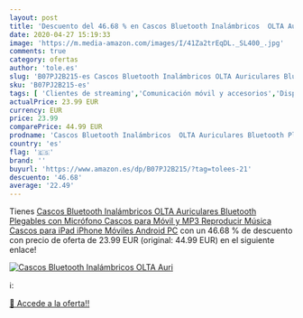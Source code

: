 ```yaml
---
layout: post
title: 'Descuento del 46.68 % en Cascos Bluetooth Inalámbricos  OLTA Auri'
date: 2020-04-27 15:19:33
image: 'https://m.media-amazon.com/images/I/41Za2trEqDL._SL400_.jpg'
comments: true
category: ofertas
author: 'tole.es'
slug: 'B07PJ2B215-es Cascos Bluetooth Inalámbricos OLTA Auriculares Bluetooth...'
sku: 'B07PJ2B215-es'
tags: [ 'Clientes de streaming','Comunicación móvil y accesorios','Dispositivos para el streaming','Electrónica','Equipos de audio y Hi-Fi','Informática','Móviles','Móviles y smartphones libres','Tablets','android', ]
actualPrice: 23.99 EUR
currency: EUR
price: 23.99
comparePrice: 44.99 EUR
prodname: 'Cascos Bluetooth Inalámbricos  OLTA Auriculares Bluetooth Plegables con Micrófono Cascos para Móvil y MP3 Reproducir Música  Cascos para iPad  iPhone  Móviles Android  PC'
country: 'es'
flag: '🇪🇸'
brand: ''
buyurl: 'https://www.amazon.es/dp/B07PJ2B215/?tag=tolees-21'
descuento: '46.68'
average: '22.49'
---
```


Tienes [Cascos Bluetooth Inalámbricos  OLTA Auriculares Bluetooth Plegables con Micrófono Cascos para Móvil y MP3 Reproducir Música  Cascos para iPad  iPhone  Móviles Android  PC](https://www.amazon.es/dp/B07PJ2B215/?tag=tolees-21) con un 46.68 % de descuento con precio de oferta de 23.99 EUR (original: 44.99 EUR) en el siguiente enlace!

[![Cascos Bluetooth Inalámbricos  OLTA Auri](https://m.media-amazon.com/images/I/41Za2trEqDL._SL400_.jpg)](https://www.amazon.es/dp/B07PJ2B215/?tag=tolees-21)

ℹ️:


[🛒 Accede a la oferta!!](https://www.amazon.es/dp/B07PJ2B215/?tag=tolees-21)
